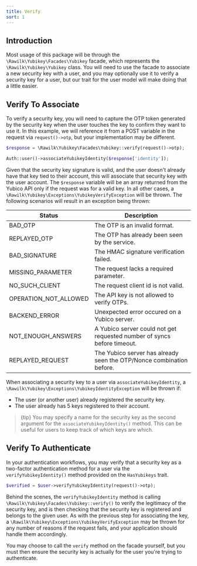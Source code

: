 ```yaml
---
title: Verify
sort: 1
---
```


## Introduction

Most usage of this package will be through the `\Rawilk\Yubikey\Facades\Yubikey` facade, which represents the `\Rawilk\Yubikey\Yubikey` class. You will need to use the facade to associate a new security key with a user, and you may optionally use it to verify a security key for a user, but our trait for the user model will make doing that a little easier.

## Verify To Associate

To verify a security key, you will need to capture the OTP token generated by the security key when the user touches the key to confirm they want to use it. In this example, we will reference it from a POST variable in the request via `request()->otp`, but your implementation may be different.

```php
$response = \Rawilk\Yubikey\Facades\Yubikey::verify(request()->otp);

Auth::user()->associateYubikeyIdentity($response['identity']);
```

Given that the security key signature is valid, and the user doesn't already have that key tied to their account, this will associate that security key with the user account. The `$response` variable will be an array returned from the Yubico API only if the request was for a valid key. In all other cases, a `\Rawilk\Yubikey\Exceptions\YubikeyVerifyException` will be thrown. The following scenarios will result in an exception being thrown:

| Status | Description |
| --- | --- |
| BAD_OTP | The OTP is an invalid format. |
| REPLAYED_OTP | The OTP has already been seen by the service. |
| BAD_SIGNATURE | The HMAC signature verification failed. |
| MISSING_PARAMETER | The request lacks a required parameter. |
| NO_SUCH_CLIENT | The request client id is not valid. |
| OPERATION_NOT_ALLOWED | The API key is not allowed to verify OTPs. |
| BACKEND_ERROR | Unexpected error occured on a Yubico server. |
| NOT_ENOUGH_ANSWERS | A Yubico server could not get requested number of syncs before timeout. |
| REPLAYED_REQUEST | The Yubico server has already seen the OTP/Nonce combination before. |

When associating a security key to a user via `associateYubikeyIdentity`, a `\Rawilk\Yubikey\Exceptions\YubikeyIdentityException` will be thrown if:
- The user (or another user) already registered the security key.
- The user already has 5 keys registered to their account.

> {tip} You may specify a name for the security key as the second argument for the `associateYubikeyIdentity()` method. This can be useful for users to keep track of which keys are which.

## Verify To Authenticate

In your authentication workflows, you may verify that a security key as a two-factor authentication method for a user via the `verifyYubikeyIdentity()` method provided on the `HasYubikeys` trait.

```php
$verified = $user->verifyYubikeyIdentity(request()->otp);
```

Behind the scenes, the `verifyYubikeyIdentity` method is calling `\Rawilk\Yubikey\Facades\Yubikey::verify()` to verify the legitimacy of the security key, and is then checking that the security key is registered and belongs to the given user. As with the previous step for associating the key, a `\Rawilk\Yubikey\Exceptions\YubikeyVerifyException` may be thrown for any number of reasons if the request fails, and your application should handle them accordingly.

You may choose to call the `verify` method on the facade yourself, but you must then ensure the security key is actually for the user you're trying to authenticate.
